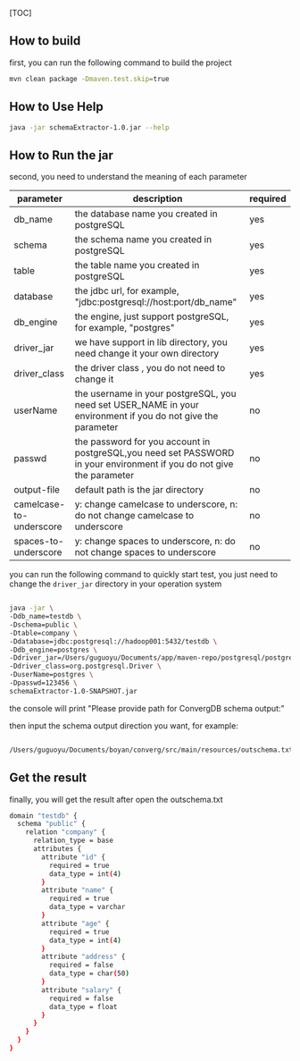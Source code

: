 [TOC]

## How to build

first, you can run the following command to build the project
```bash
mvn clean package -Dmaven.test.skip=true
```

## How to Use Help
```bash
java -jar schemaExtractor-1.0.jar --help
```


## How to Run the jar

second, you need to understand the meaning of each parameter

| parameter               | description                                                  | required |
| ----------------------- | ------------------------------------------------------------ | -------- |
| db_name                 | the database name you created in postgreSQL                  | yes      |
| schema                  | the schema name you created in postgreSQL                    | yes      |
| table                   | the table name you created in postgreSQL                     | yes      |
| database                | the jdbc url, for example, "jdbc:postgresql://host:port/db_name" | yes      |
| db_engine               | the engine, just support postgreSQL, for example, "postgres" | yes      |
| driver_jar              | we have support in lib directory, you need change it your own directory | yes      |
| driver_class            | the driver class , you do not need to change it              | yes      |
| userName                | the username in your postgreSQL, you need set  USER_NAME in your environment if you do not give the parameter | no       |
| passwd                  | the password for you account in postgreSQL,you need set  PASSWORD in your environment if you do not give the parameter | no       |
| output-file             | default path is the jar directory                            | no       |
| camelcase-to-underscore | y: change camelcase to underscore, n: do not change camelcase to underscore | no       |
| spaces-to-underscore    | y: change spaces to underscore, n: do not change spaces to underscore | no       |

you can run the following command to quickly start test, you just need to change the <code>driver_jar</code> directory in your operation system


```bash

java -jar \
-Ddb_name=testdb \
-Dschema=public \
-Dtable=company \
-Ddatabase=jdbc:postgresql://hadoop001:5432/testdb \
-Ddb_engine=postgres \
-Ddriver_jar=/Users/guguoyu/Documents/app/maven-repo/postgresql/postgresql/9.1-901-1.jdbc4/postgresql-9.1-901-1.jdbc4.jar \
-Ddriver_class=org.postgresql.Driver \
-DuserName=postgres \
-Dpasswd=123456 \
schemaExtractor-1.0-SNAPSHOT.jar

```

 the console will print "Please provide path for ConvergDB schema output:"

then input the schema output direction you want, for example:
```bash

/Users/guguoyu/Documents/boyan/converg/src/main/resources/outschema.txt

```

## Get the result

finally, you will get the result after open the outschema.txt

```bash
domain "testdb" {
  schema "public" {
    relation "company" {
      relation_type = base
      attributes {
        attribute "id" {
          required = true
          data_type = int(4)
        }
        attribute "name" {
          required = true
          data_type = varchar
        }
        attribute "age" {
          required = true
          data_type = int(4)
        }
        attribute "address" {
          required = false
          data_type = char(50)
        }
        attribute "salary" {
          required = false
          data_type = float
        }
      }
    }
  }
}


```


